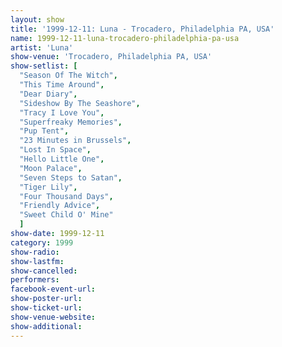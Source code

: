 ```yaml
---
layout: show
title: '1999-12-11: Luna - Trocadero, Philadelphia PA, USA'
name: 1999-12-11-luna-trocadero-philadelphia-pa-usa
artist: 'Luna'
show-venue: 'Trocadero, Philadelphia PA, USA'
show-setlist: [
  "Season Of The Witch",
  "This Time Around",
  "Dear Diary",
  "Sideshow By The Seashore",
  "Tracy I Love You",
  "Superfreaky Memories",
  "Pup Tent",
  "23 Minutes in Brussels",
  "Lost In Space",
  "Hello Little One",
  "Moon Palace",
  "Seven Steps to Satan",
  "Tiger Lily",
  "Four Thousand Days",
  "Friendly Advice",
  "Sweet Child O' Mine"
  ]
show-date: 1999-12-11
category: 1999
show-radio: 
show-lastfm: 
show-cancelled: 
performers: 
facebook-event-url: 
show-poster-url: 
show-ticket-url: 
show-venue-website: 
show-additional: 
---
```


